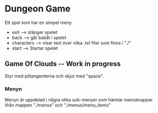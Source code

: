 # Dungeon Game

Ett spel som har en simpel meny

+ exit --> stänger spelet
+ back --> går bakåt i spelet
+ characters --> visar text över vilka .txt filer som finns i "./"
+ start --> Startar spelet

## Game Of Clouds -- Work in progress

Styr med piltangenterna och skjut med "space". 


### Menyn

Menyn är uppdelad i några olika sub-menyer som hämtar menuknappar ifrån mappen "./menus" och "./menus/menu_items"

